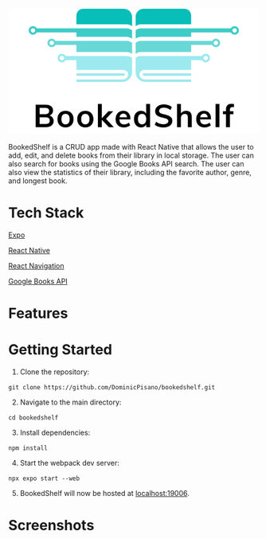 <p align="center">
    <a href="https://bookedshelf.dominicpisano.com">
        <picture>
            <source media="(prefers-color-scheme: dark)" srcset="https://raw.githubusercontent.com/DominicPisano/bookedshelf/main/src/BookedShelfBannerDark.png">
            <source media="(prefers-color-scheme: light)" srcset="https://raw.githubusercontent.com/DominicPisano/bookedshelf/main/src/BookedShelfBannerLight.png">
            <img src="https://raw.githubusercontent.com/DominicPisano/bookedshelf/main/src/BookedShelfBannerLight.png">
        </picture>
    </a>
</p>

BookedShelf is a CRUD app made with React Native that allows the user to add, edit, and delete books from their library in local storage. The user can also search for books using the Google Books API search. The user can also view the statistics of their library, including the favorite author, genre, and longest book.

# Tech Stack
[Expo](https://expo.dev/)

[React Native](https://reactnative.dev/)

[React Navigation](https://reactnavigation.org/)

[Google Books API](https://developers.google.com/books/)

# Features


# Getting Started
1. Clone the repository:
```
git clone https://github.com/DominicPisano/bookedshelf.git
```
2. Navigate to the main directory:
```
cd bookedshelf
```
3. Install dependencies:
```
npm install
```
4. Start the webpack dev server:
```
npx expo start --web
```
5. BookedShelf will now be hosted at [localhost:19006](https://localhost:19006).

# Screenshots

